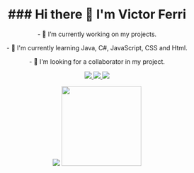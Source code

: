 <h1 align="center">
  ### Hi there 👋 I'm Victor Ferri
</h1>
<div align="center">
  <p>
      - 🔭 I’m currently working on my projects.
  </p>
  <p>
      - 🌱 I'm currently learning Java, C#, JavaScript, CSS and Html.
  </p>
  <p>
      - 👯 I'm looking for a collaborator in my project.
  </p>
  <a href="https://www.instagram.com/victorferri2003/" alt="Instagram" target="_blank">
    <img src="https://img.shields.io/badge/-Instagram-E4405F?style=for-the-badge&logo=Instagram&logoColor=white"/>
  </a>
  <a href="mailto:victoferri_@hotmail.com" alt="Outlook" target="_blank">
    <img src="https://img.shields.io/badge/-Outlook-0078D4?style=for-the-badge&logo=MIcrosoft%20Outlook&logoColor=white"/>
  </a>
  <a href="" alt="LinkedIn" target="_blank">
    <img src="https://img.shields.io/badge/-LinkedIn-0077B5?style=for-the-badge&logo=Linkedin&logoColor=white"/>
  </a>
</div>
  
<p align="center">
  <img src="https://github-readme-stats.vercel.app/api?username=VictorFerri&show_icons=true&icon_color=4ebcf0&hide_border=true&theme=dark&bg_color=0D1117"/>
  <img height="180em" src="https://github-readme-stats.vercel.app/api/top-langs/?username=VictorFerri&&show_icons=true&icon_color=4ebcf0&hide_border=true&theme=dark&bg_color=0D1117"/>
</p>
